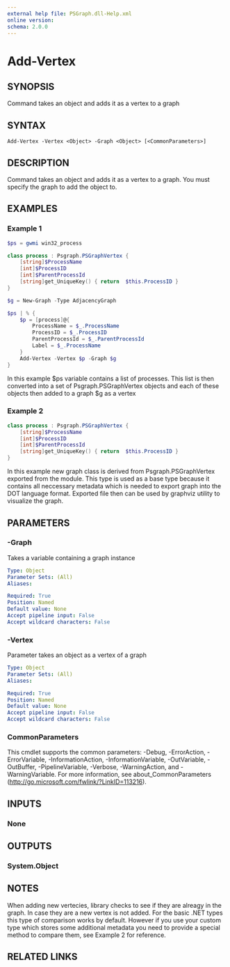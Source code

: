 ```yaml
---
external help file: PSGraph.dll-Help.xml
online version: 
schema: 2.0.0
---
```


# Add-Vertex

## SYNOPSIS
Command takes an object and adds it as a vertex to a graph

## SYNTAX

```
Add-Vertex -Vertex <Object> -Graph <Object> [<CommonParameters>]
```

## DESCRIPTION
Command takes an object and adds it as a vertex to a graph. You must specify the graph to add the object to.

## EXAMPLES

### Example 1
```powershell code
$ps = gwmi win32_process

class process : Psgraph.PSGraphVertex {
    [string]$ProcessName
    [int]$ProcessID
    [int]$ParentProcessId
    [string]get_UniqueKey() { return  $this.ProcessID }
}

$g = New-Graph -Type AdjacencyGraph

$ps | % {
    $p = [process]@{
        ProcessName = $_.ProcessName
        ProcessID = $_.ProcessID
        ParentProcessId = $_.ParentProcessId
        Label = $_.ProcessName
    }
    Add-Vertex -Vertex $p -Graph $g
}
```
In this example $ps variable contains a list of processes.
This list is then converted into a set of  Psgraph.PSGraphVertex objects and each of these objects then added to a graph $g as a vertex

### Example 2
```powershell code
class process : Psgraph.PSGraphVertex {
    [string]$ProcessName
    [int]$ProcessID
    [int]$ParentProcessId
    [string]get_UniqueKey() { return  $this.ProcessID }
}
```
In this example new graph class is derived from Psgraph.PSGraphVertex exported from the module. This type is used as a base type because it contains all neccessary metadata which is needed to export graph into the DOT language format. Exported file then can be used by graphviz utility to visualize the graph.

## PARAMETERS

### -Graph
Takes a variable containing a graph instance

```yaml
Type: Object
Parameter Sets: (All)
Aliases: 

Required: True
Position: Named
Default value: None
Accept pipeline input: False
Accept wildcard characters: False
```

### -Vertex
Parameter takes an object as a vertex of a graph

```yaml
Type: Object
Parameter Sets: (All)
Aliases: 

Required: True
Position: Named
Default value: None
Accept pipeline input: False
Accept wildcard characters: False
```

### CommonParameters
This cmdlet supports the common parameters: -Debug, -ErrorAction, -ErrorVariable, -InformationAction, -InformationVariable, -OutVariable, -OutBuffer, -PipelineVariable, -Verbose, -WarningAction, and -WarningVariable. For more information, see about_CommonParameters (http://go.microsoft.com/fwlink/?LinkID=113216).

## INPUTS

### None

## OUTPUTS

### System.Object

## NOTES
When adding new vertecies, library checks to see if they are alreagy in the graph. In case they are a new vertex is not added. For the basic .NET types this type of comparison works by default. However if you use your custom type which stores some additional metadata you need to provide a special method to compare them, see Example 2 for reference.

## RELATED LINKS

